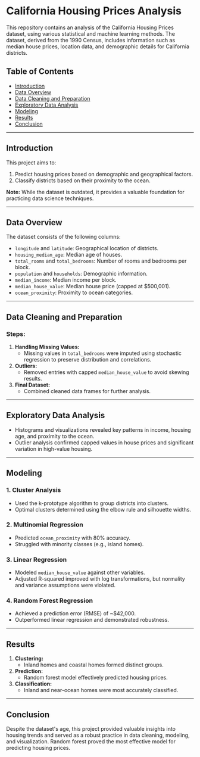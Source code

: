 # California Housing Prices Analysis

This repository contains an analysis of the California Housing Prices dataset, using various statistical and machine learning methods. The dataset, derived from the 1990 Census, includes information such as median house prices, location data, and demographic details for California districts.

## Table of Contents
- [Introduction](#introduction)
- [Data Overview](#data-overview)
- [Data Cleaning and Preparation](#data-cleaning-and-preparation)
- [Exploratory Data Analysis](#exploratory-data-analysis)
- [Modeling](#modeling)
- [Results](#results)
- [Conclusion](#conclusion)
---

## Introduction
This project aims to:
1. Predict housing prices based on demographic and geographical factors.
2. Classify districts based on their proximity to the ocean.

**Note:** While the dataset is outdated, it provides a valuable foundation for practicing data science techniques.

---

## Data Overview
The dataset consists of the following columns:
- `longitude` and `latitude`: Geographical location of districts.
- `housing_median_age`: Median age of houses.
- `total_rooms` and `total_bedrooms`: Number of rooms and bedrooms per block.
- `population` and `households`: Demographic information.
- `median_income`: Median income per block.
- `median_house_value`: Median house price (capped at $500,001).
- `ocean_proximity`: Proximity to ocean categories.

---

## Data Cleaning and Preparation
### Steps:
1. **Handling Missing Values:** 
   - Missing values in `total_bedrooms` were imputed using stochastic regression to preserve distribution and correlations.
2. **Outliers:**
   - Removed entries with capped `median_house_value` to avoid skewing results.
3. **Final Dataset:**
   - Combined cleaned data frames for further analysis.

---

## Exploratory Data Analysis
- Histograms and visualizations revealed key patterns in income, housing age, and proximity to the ocean.
- Outlier analysis confirmed capped values in house prices and significant variation in high-value housing.

---

## Modeling
### 1. **Cluster Analysis**
   - Used the k-prototype algorithm to group districts into clusters.
   - Optimal clusters determined using the elbow rule and silhouette widths.

### 2. **Multinomial Regression**
   - Predicted `ocean_proximity` with 80% accuracy.
   - Struggled with minority classes (e.g., island homes).

### 3. **Linear Regression**
   - Modeled `median_house_value` against other variables.
   - Adjusted R-squared improved with log transformations, but normality and variance assumptions were violated.

### 4. **Random Forest Regression**
   - Achieved a prediction error (RMSE) of ~$42,000.
   - Outperformed linear regression and demonstrated robustness.

---

## Results
1. **Clustering:**
   - Inland homes and coastal homes formed distinct groups.
2. **Prediction:**
   - Random forest model effectively predicted housing prices.
3. **Classification:**
   - Inland and near-ocean homes were most accurately classified.

---

## Conclusion
Despite the dataset's age, this project provided valuable insights into housing trends and served as a robust practice in data cleaning, modeling, and visualization. Random forest proved the most effective model for predicting housing prices.

